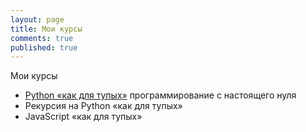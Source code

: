 ```yaml
---
layout: page
title: Мои курсы
comments: true
published: true
---
```


Мои курсы

- [Python «как для тупых»](https://vrom1990.ru/pythonfortupyh/) программирование с настоящего нуля
- Рекурсия на Python «как для тупых»
- JavaScript «как для тупых»